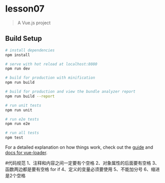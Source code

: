 # lesson07

> A Vue.js project

## Build Setup

``` bash
# install dependencies
npm install

# serve with hot reload at localhost:8080
npm run dev

# build for production with minification
npm run build

# build for production and view the bundle analyzer report
npm run build --report

# run unit tests
npm run unit

# run e2e tests
npm run e2e

# run all tests
npm test
```

For a detailed explanation on how things work, check out the [guide](http://vuejs-templates.github.io/webpack/) and [docs for vue-loader](http://vuejs.github.io/vue-loader).

#代码规范
1、注释和内容之间一定要有个空格
2、对象属性的后面要有空格
3、函数两边都是要有空格 for if
4、定义的变量必须要使用
5、不能加分号
6、缩进是2个空格
	